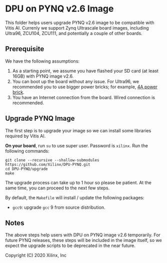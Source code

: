 # DPU on PYNQ v2.6 Image

This folder helps users upgrade PYNQ v2.6 image to be 
compatible with Vitis AI. Currenly we support Zynq Ultrascale board images,
including Ultra96, ZCU104, ZCU111, and potentially a couple of other boards.

## Prerequisite

We have the following assumptions:

1. As a starting point, we assume you have flashed your SD card (at least
16GB) with PYNQ image v2.6.
2. You can boot up the board without any issue. For Ultra96, we recommended 
you to use bigger power bricks; for example, [4A power brick](https://www.avnet.com/shop/us/products/avid-technologies/90152-2208-3074457345635740760/).
3. You have an Internet connection from the board. Wired connection is 
recommended.

## Upgrade PYNQ Image

The first step is to upgrade your image so we can install some libraries 
required by Vitis AI. 

**On your board**, run `su` to use super
user. Password is `xilinx`. Run the following commands:

```shell
git clone --recursive --shallow-submodules https://github.com/Xilinx/DPU-PYNQ.git
cd DPU-PYNQ/upgrade
make
```

The upgrade process can take up to 1 hour so please be patient. 
At the same time, you can proceed to the next few steps.

By default, the `Makefile` will install / update the following packages:

* `gcc9`: upgrade `gcc` 9 from source distribution.

## Notes

The above steps help users with DPU on PYNQ image v2.6 temporarily. 
For future PYNQ releases, these steps will be included in the image itself, 
so we expect the upgrade scripts to be deprecated in the near future.

Copyright (C) 2020 Xilinx, Inc
